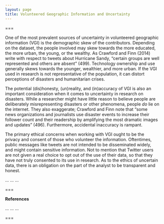 ```yaml
---
layout: page
title: Volunteered Geographic Information and Uncertainty
---
```


===

One of the most prevalent sources of uncertainty in volunteered geographic information (VGI) is the demographic skew of the contributors. Depending on the dataset, the people involved may skew towards the more educated, the more urban, the young, or the wealthy. As Crawford and Finn (2014) write with respect to tweets about Hurricane Sandy, “certain groups are well represented and others are absent” (499). Technology ownership and use generally skews towards the younger, wealthier, and more urban. If the VGI used in research is not representative of the population, it can distort perceptions of disasters and humanitarian crises.

The potential (dis)honesty, (un)reality, and (in)accuracy of VGI is also an important consideration when it comes to uncertainty in research on disasters. While a researcher might have little reason to believe people are deliberately misrepresenting disasters or other phenomena, people *do* lie on the internet. They also exaggerate; Crawford and Finn note that “some news organizations and journalists use disaster events to increase their follower count and their readership by amplifying the most dramatic images and updates” (496). Furthermore, accidental inaccuracy is rampant.

The primary ethical concerns when working with VGI ought to be the privacy and consent of those who volunteer the information. Oftentimes, public messages like tweets are not intended to be disseminated widely, and might contain sensitive information. Not to mention that Twitter users are not given a real choice to opt out of the use of their data, so that they have not truly consented to its use in research. As to the ethics of uncertain data, there is an obligation on the part of the analyst to be transparent and honest.

...   ...   ...

===

**References**

...   ...   ...

===
